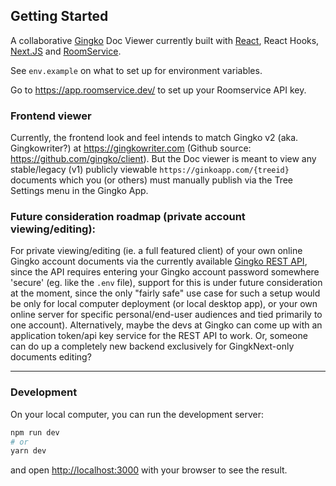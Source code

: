 ## Getting Started

A collaborative [Gingko](https://gingkoapp.com) Doc Viewer currently built with [React](https://reactjs.org), React Hooks, [Next.JS](https://nextjs.org) and [RoomService](https://www.roomservice.dev/).

See `env.example` on what to set up for environment variables.

Go to https://app.roomservice.dev/ to set up your Roomservice API key.

### Frontend viewer

Currently, the frontend look and feel intends to match Gingko v2 (aka. Gingkowriter?) at https://gingkowriter.com (Github source: https://github.com/gingko/client). But the Doc viewer is meant to view any stable/legacy (v1) publicly viewable `https://ginkoapp.com/{treeid}` documents which you (or others) must manually publish via the Tree Settings menu in the Gingko App.

### Future consideration roadmap (private account viewing/editing):

For private viewing/editing (ie. a full featured client) of your own online Gingko account documents via the currently available [Gingko REST API](https://gingkoapp.com/api-docs), since the API requires entering your Gingko account password somewhere 'secure' (eg. like the `.env` file), support for this is under future consideration at the moment, since the only "fairly safe" use case for such a setup would be only for local computer deployment (or local desktop app), or your own online server for specific personal/end-user audiences and tied primarily to one account). Alternatively, maybe the devs at Gingko can come up with an application token/api key service for the REST API to work. Or, someone can do up a completely new backend exclusively for GingkNext-only documents editing?

______

### Development

On your local computer, you can run the development server:

```bash
npm run dev
# or
yarn dev
```

and open [http://localhost:3000](http://localhost:3000) with your browser to see the result.
